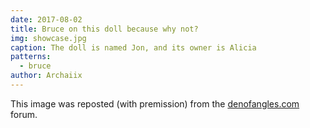 ```yaml
---
date: 2017-08-02
title: Bruce on this doll because why not?
img: showcase.jpg
caption: The doll is named Jon, and its owner is Alicia
patterns:
  - bruce
author: Archaiix
---
```


This image was reposted (with premission) from the [denofangles.com](https://denofangels.com/posts/12259581/) forum.